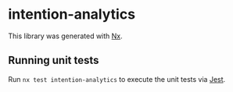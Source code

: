 # intention-analytics

This library was generated with [Nx](https://nx.dev).

## Running unit tests

Run `nx test intention-analytics` to execute the unit tests via [Jest](https://jestjs.io).
